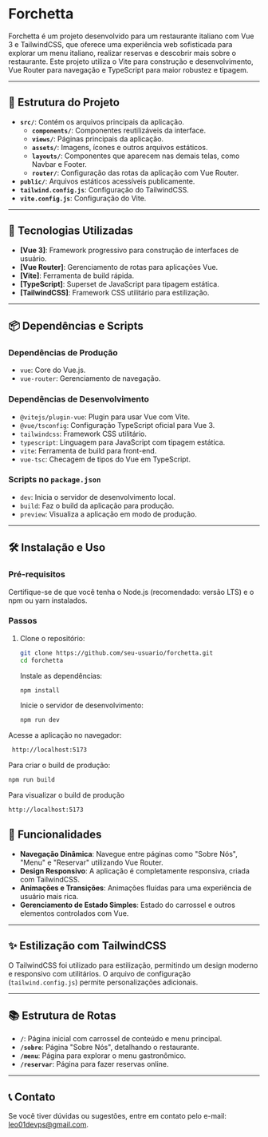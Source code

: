 # Forchetta

Forchetta é um projeto desenvolvido para um restaurante italiano com Vue 3 e TailwindCSS, que oferece uma experiência web sofisticada para explorar um menu italiano, realizar reservas e descobrir mais sobre o restaurante. Este projeto utiliza o Vite para construção e desenvolvimento, Vue Router para navegação e TypeScript para maior robustez e tipagem.

---

## 📂 Estrutura do Projeto

- **`src/`**: Contém os arquivos principais da aplicação.
  - **`components/`**: Componentes reutilizáveis da interface.
  - **`views/`**: Páginas principais da aplicação.
  - **`assets/`**: Imagens, ícones e outros arquivos estáticos.
  - **`layouts/`**: Componentes que aparecem nas demais telas, como Navbar e Footer.
  - **`router/`**: Configuração das rotas da aplicação com Vue Router.
- **`public/`**: Arquivos estáticos acessíveis publicamente.
- **`tailwind.config.js`**: Configuração do TailwindCSS.
- **`vite.config.js`**: Configuração do Vite.

---

## 🚀 Tecnologias Utilizadas

- **[Vue 3]**: Framework progressivo para construção de interfaces de usuário.
- **[Vue Router]**: Gerenciamento de rotas para aplicações Vue.
- **[Vite]**: Ferramenta de build rápida.
- **[TypeScript]**: Superset de JavaScript para tipagem estática.
- **[TailwindCSS]**: Framework CSS utilitário para estilização.

---

## 📦 Dependências e Scripts

### Dependências de Produção

- `vue`: Core do Vue.js.
- `vue-router`: Gerenciamento de navegação.

### Dependências de Desenvolvimento

- `@vitejs/plugin-vue`: Plugin para usar Vue com Vite.
- `@vue/tsconfig`: Configuração TypeScript oficial para Vue 3.
- `tailwindcss`: Framework CSS utilitário.
- `typescript`: Linguagem para JavaScript com tipagem estática.
- `vite`: Ferramenta de build para front-end.
- `vue-tsc`: Checagem de tipos do Vue em TypeScript.

### Scripts no `package.json`

- `dev`: Inicia o servidor de desenvolvimento local.
- `build`: Faz o build da aplicação para produção.
- `preview`: Visualiza a aplicação em modo de produção.

---

## 🛠️ Instalação e Uso

### Pré-requisitos

Certifique-se de que você tenha o Node.js (recomendado: versão LTS) e o npm ou yarn instalados.

### Passos

1. Clone o repositório:
   ```bash
   git clone https://github.com/seu-usuario/forchetta.git
   cd forchetta
   ```
   Instale as dependências:
 
   ```bash
   npm install
   ```
   
   Inicie o servidor de desenvolvimento:
   
   ```bash
   npm run dev
   ```

Acesse a aplicação no navegador:

  ```bash
   http://localhost:5173
   ```

Para criar o build de produção:

   ```bash
   npm run build
   ```
Para visualizar o build de produção

   ```bash
   http://localhost:5173
   ```
## 🌟 Funcionalidades

- **Navegação Dinâmica**: Navegue entre páginas como "Sobre Nós", "Menu" e "Reservar" utilizando Vue Router.
- **Design Responsivo**: A aplicação é completamente responsiva, criada com TailwindCSS.
- **Animações e Transições**: Animações fluídas para uma experiência de usuário mais rica.
- **Gerenciamento de Estado Simples**: Estado do carrossel e outros elementos controlados com Vue.

---

## ✨ Estilização com TailwindCSS

O TailwindCSS foi utilizado para estilização, permitindo um design moderno e responsivo com utilitários. O arquivo de configuração (`tailwind.config.js`) permite personalizações adicionais.

---

## 📚 Estrutura de Rotas

- **`/`**: Página inicial com carrossel de conteúdo e menu principal.
- **`/sobre`**: Página "Sobre Nós", detalhando o restaurante.
- **`/menu`**: Página para explorar o menu gastronômico.
- **`/reservar`**: Página para fazer reservas online.

---

## 📞 Contato

Se você tiver dúvidas ou sugestões, entre em contato pelo e-mail: [leo01devps@gmail.com](mailto:leo01devps@gmail.com).

